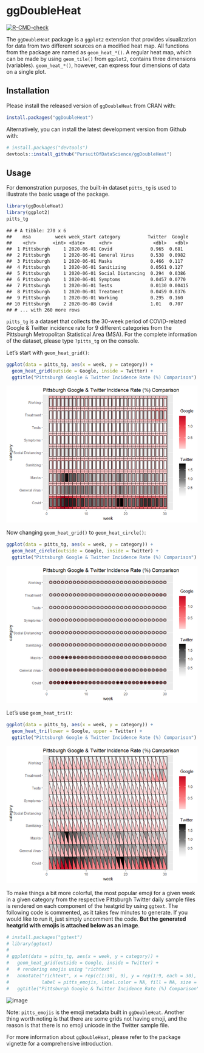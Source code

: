ggDoubleHeat
================

<!-- badges: start -->

[![R-CMD-check](https://github.com/PursuitOfDataScience/ggDoubleHeat/workflows/R-CMD-check/badge.svg)](https://github.com/PursuitOfDataScience/ggDoubleHeat/actions)
<!-- badges: end -->

The `ggDoubleHeat` package is a `ggplot2` extension that provides
visualization for data from two different sources on a modified heat
map. All functions from the package are named as `geom_heat_*()`. A
regular heat map, which can be made by using `geom_tile()` from
`ggplot2`, contains three dimensions (variables). `geom_heat_*()`,
however, can express four dimensions of data on a single plot.

## Installation

Please install the released version of `ggDoubleHeat` from CRAN with:

``` r
install.packages("ggDoubleHeat")
```

Alternatively, you can install the latest development version from
Github with:

``` r
# install.packages("devtools")
devtools::install_github("PursuitOfDataScience/ggDoubleHeat")
```

## Usage

For demonstration purposes, the built-in dataset `pitts_tg` is used to
illustrate the basic usage of the package.

``` r
library(ggDoubleHeat)
library(ggplot2)
pitts_tg
```

    ## # A tibble: 270 x 6
    ##    msa         week week_start category          Twitter  Google
    ##    <chr>      <int> <date>     <chr>               <dbl>   <dbl>
    ##  1 Pittsburgh     1 2020-06-01 Covid              0.965  0.681  
    ##  2 Pittsburgh     1 2020-06-01 General Virus      0.538  0.0982 
    ##  3 Pittsburgh     1 2020-06-01 Masks              0.466  0.117  
    ##  4 Pittsburgh     1 2020-06-01 Sanitizing         0.0561 0.127  
    ##  5 Pittsburgh     1 2020-06-01 Social Distancing  0.294  0.0386 
    ##  6 Pittsburgh     1 2020-06-01 Symptoms           0.0457 0.0770 
    ##  7 Pittsburgh     1 2020-06-01 Tests              0.0130 0.00415
    ##  8 Pittsburgh     1 2020-06-01 Treatment          0.0459 0.0376 
    ##  9 Pittsburgh     1 2020-06-01 Working            0.295  0.160  
    ## 10 Pittsburgh     2 2020-06-08 Covid              1.01   0.707  
    ## # ... with 260 more rows

`pitts_tg` is a dataset that collects the 30-week period of
COVID-related Google & Twitter incidence rate for 9 different categories
from the Pittsburgh Metropolitan Statistical Area (MSA). For the
complete information of the dataset, please type `?pitts_tg` on the
console.

Let’s start with `geom_heat_grid()`:

``` r
ggplot(data = pitts_tg, aes(x = week, y = category)) +
  geom_heat_grid(outside = Google, inside = Twitter) +
  ggtitle("Pittsburgh Google & Twitter Incidence Rate (%) Comparison")
```

![](man/figures/README-unnamed-chunk-2-1.png)<!-- -->

Now changing `geom_heat_grid()` to `geom_heat_circle()`:

``` r
ggplot(data = pitts_tg, aes(x = week, y = category)) +
  geom_heat_circle(outside = Google, inside = Twitter) +
  ggtitle("Pittsburgh Google & Twitter Incidence Rate (%) Comparison")
```

![](man/figures/README-unnamed-chunk-3-1.png)<!-- -->

Let’s use `geom_heat_tri()`:

``` r
ggplot(data = pitts_tg, aes(x = week, y = category)) +
  geom_heat_tri(lower = Google, upper = Twitter) +
  ggtitle("Pittsburgh Google & Twitter Incidence Rate (%) Comparison")
```

![](man/figures/README-unnamed-chunk-4-1.png)<!-- -->

To make things a bit more colorful, the most popular emoji for a given
week in a given category from the respective Pittsburgh Twitter daily
sample files is rendered on each component of the heatgrid by using
`ggtext`. The following code is commented, as it takes few minutes to
generate. If you would like to run it, just simply uncomment the code.
**But the generated heatgrid with emojis is attached below as an
image**.

``` r
# install.packages("ggtext")
# library(ggtext)
# 
# ggplot(data = pitts_tg, aes(x = week, y = category)) +
#   geom_heat_grid(outside = Google, inside = Twitter) +
#   # rendering emojis using "richtext"
#   annotate("richtext", x = rep(c(1:30), 9), y = rep(1:9, each = 30), 
#            label = pitts_emojis, label.color = NA, fill = NA, size = 0.3) +
#   ggtitle("Pittsburgh Google & Twitter Incidence Rate (%) Comparison")
```

![image](https://user-images.githubusercontent.com/54338793/153519943-24346494-11ec-41df-ba38-b17bc4272fa4.png)

Note: `pitts_emojis` is the emoji metadata built in `ggDoubleHeat`.
Another thing worth noting is that there are some grids not having
emoji, and the reason is that there is no emoji unicode in the Twitter
sample file.

For more information about `ggDoubleHeat`, please refer to the package
vignette for a comprehensive introduction.
